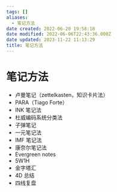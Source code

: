 ```yaml
---
tags: []
aliases:
  - 笔记方法
date created: 2022-06-20 19:58:18
date modified: 2022-06-06T22:43:36.000Z
date updated: 2023-11-22 11:13:29
title: 笔记方法
---
```


# 笔记方法

- 卢曼笔记（zettelkasten，知识卡片法）
- PARA（Tiago Forte）
- INK 笔记法
- 杜威编码系统分类法
- 子弹笔记
- 一元笔记法
- IMF 笔记法
- 康奈尔笔记法
- Evergreen notes
- 5W1H
- 金字塔汇
- 4D 总结
- 四线复盘
